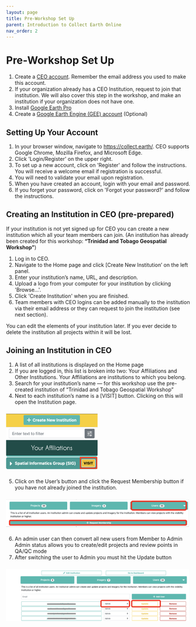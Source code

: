 ```yaml
---
layout: page
title: Pre-Workshop Set Up
parent: Introduction to Collect Earth Online
nav_order: 2
---
```


# Pre-Workshop Set Up
1. Create a [CEO account](https://app.collect.earth/register). Remember the email address you used to make this account.
2. If your organization already has a CEO Institution, request to join that institution. We will also cover this step in the workshop, and make an institution if your organization does not have one.
3. Install [Google Earth Pro](https://support.google.com/earth/answer/21955?hl=en)
4. Create a [Google Earth Engine (GEE) account](https://earthengine.google.com/new_signup/) (Optional) 

## Setting Up Your Account  
1. In your browser window, navigate to https://collect.earth/. CEO supports Google Chrome, Mozilla Firefox, and Microsoft Edge.  
2. Click 'Login/Register' on the upper right.  
3. To set up a new account, click on 'Register' and follow the instructions. You will receive a welcome email if registration is successful. 
4. You will need to validate your email upon registration. 
5. When you have created an account, login with your email and password. 
6. If you forget your password, click on 'Forgot your password?' and follow the instructions.

## Creating an Institution in CEO (pre-prepared)
If your institution is not yet signed up for CEO you can create a new institution which all your team members can join. (An institution has already been created for this workshop: **“Trinidad and Tobago Geospatial Workshop”**)
1. Log in to CEO.
2. Navigate to the Home page and click [Create New Institution’ on the left panel.
3. Enter your institution’s name, URL, and description.
4. Upload a logo from your computer for your institution by clicking 'Browse…'.
5. Click 'Create Institution' when you are finished.
6. Team members with CEO logins can be added manually to the institution via their email address or they can request to join the institution (see next section).

You can edit the elements of your institution later. If you ever decide to delete the institution all projects within it will be lost.


## Joining an Institution in CEO 
1. A list of all institutions is displayed on the Home page 
2. If you are logged in, this list is broken into two: Your Affiliations and Other Institutions. Your Affiliations are institutions to which you belong.
3. Search for your institution’s name — for this workshop use the pre-created institution of “Trinidad and Tobago Geospatial Workshop”
4. Next to each institution’s name is a [VISIT] button. Clicking on this will open the Institution page. 
<img align="center" src="../images/intro-CEO-images/2A_visitCEOinstitution.png"  vspace="10" width="250"> 

5. Click on the User’s button and click the Request Membership button if you have not already joined the institution.  
<img align="center" src="../images/intro-CEO-images/2B_requestInstitutionMembership.png"  vspace="10" width="500"> 

6. An admin user can then convert all new users from Member to Admin
Admin status allows you to create/edit projects and review points in QA/QC mode
7. After switching the user to Admin you must hit the Update button
<img align="center" src="../images/intro-CEO-images/2C_updateInstitutionMembership.png"  vspace="10" width="500"> 